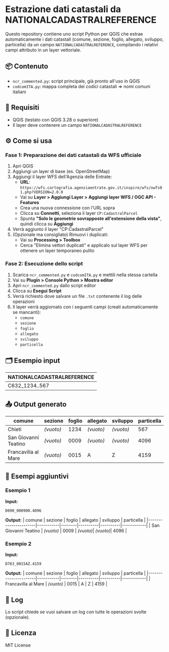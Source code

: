 # Estrazione dati catastali da NATIONALCADASTRALREFERENCE

Questo repository contiene uno script Python per QGIS che estrae automaticamente i dati catastali (comune, sezione, foglio, allegato, sviluppo, particella) da un campo `NATIONALCADASTRALREFERENCE`, compilando i relativi campi attributo in un layer vettoriale.

## 📦 Contenuto

- `ncr_commented.py`: script principale, già pronto all'uso in QGIS
- `codcomITA.py`: mappa completa dei codici catastali => nomi comuni italiani

## 🧩 Requisiti

- QGIS (testato con QGIS 3.28 o superiore)
- Il layer deve contenere un campo `NATIONALCADASTRALREFERENCE`

## ⚙️ Come si usa

### Fase 1: Preparazione dei dati catastali da WFS ufficiale

1. Apri QGIS
2. Aggiungi un layer di base (es. OpenStreetMap)
3. Aggiungi il layer WFS dell'Agenzia delle Entrate:
   - **URL**: `https://wfs.cartografia.agenziaentrate.gov.it/inspire/wfs/owfs01.php?VERSION=2.0.0`
   - Vai su **Layer > Aggiungi Layer > Aggiungi layer WFS / OGC API - Features**
   - Crea una nuova connessione con l'URL sopra
   - Clicca su **Connetti**, seleziona il layer `CP:CadastralParcel`
   - Spunta **"Solo le geometrie sovrapposte all'estensione della vista"**, quindi clicca su **Aggiungi**
4. Verrà aggiunto il layer "CP:CadastralParcel"
5. (Opzionale ma consigliato) Rimuovi i duplicati:
   - Vai su **Processing > Toolbox**
   - Cerca "Elimina vettori duplicati" e applicalo sul layer WFS per ottenere un layer temporaneo pulito

### Fase 2: Esecuzione dello script

1. Scarica `ncr_commented.py` e `codcomITA.py` e mettili nella stessa cartella
2. Vai su **Plugin > Console Python > Mostra editor**
3. Apri `ncr_commented.py` dallo script editor
4. Clicca su **Esegui Script**
5. Verrà richiesto dove salvare un file `.txt` contenente il log delle operazioni
6. Il layer verrà aggiornato con i seguenti campi (creati automaticamente se mancanti):
   - `comune`
   - `sezione`
   - `foglio`
   - `allegato`
   - `sviluppo`
   - `particella`

## 🗂 Esempio input

| NATIONALCADASTRALREFERENCE       |
|----------------------------------|
| C632_1234..567                   |

## 📤 Output generato

| comune               | sezione   | foglio | allegato | sviluppo | particella |
|----------------------|-----------|--------|----------|----------|------------|
| Chieti               | *(vuoto)* | 1234   | *(vuoto)*| *(vuoto)*| 567        |
| San Giovanni Teatino| *(vuoto)* | 0009   | *(vuoto)*| *(vuoto)*| 4096       |
| Francavilla al Mare | *(vuoto)* | 0015   | A        | Z        | 4159       |

## 📌 Esempi aggiuntivi

### Esempio 1
**Input:**
```
D690_000900.4096
```
**Output:**
| comune               | sezione   | foglio | allegato | sviluppo | particella |
|----------------------|-----------|--------|----------|----------|------------|
| San Giovanni Teatino | *(vuoto)* | 0009   | *(vuoto)*| *(vuoto)*| 4096       |

### Esempio 2
**Input:**
```
D763_0015AZ.4159
```
**Output:**
| comune               | sezione   | foglio | allegato | sviluppo | particella |
|----------------------|-----------|--------|----------|----------|------------|
| Francavilla al Mare | *(vuoto)* | 0015   | A        | Z        | 4159       |

## 📝 Log

Lo script chiede se vuoi salvare un log con tutte le operazioni svolte (opzionale).

## 📄 Licenza

MIT License

